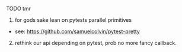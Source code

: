 TODO tmr

1. for gods sake lean on pytests parallel primitives
  * see: https://github.com/samuelcolvin/pytest-pretty

2. rethink our api depending on pytest, prob no more fancy callback.
